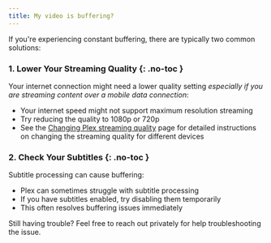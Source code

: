 ```yaml
---
title: My video is buffering?
---
```


If you're experiencing constant buffering, there are typically two common solutions:

### 1. Lower Your Streaming Quality {: .no-toc }

Your internet connection might need a lower quality setting *especially if you are streaming content over a mobile data connection*:

* Your internet speed might not support maximum resolution streaming
* Try reducing the quality to 1080p or 720p
* See the [Changing Plex streaming quality](../changing-stream-quality/index.md) page for detailed instructions on changing the streaming quality for different devices

### 2. Check Your Subtitles {: .no-toc }

Subtitle processing can cause buffering:

* Plex can sometimes struggle with subtitle processing
* If you have subtitles enabled, try disabling them temporarily
* This often resolves buffering issues immediately

Still having trouble? Feel free to reach out privately for help troubleshooting the issue.
